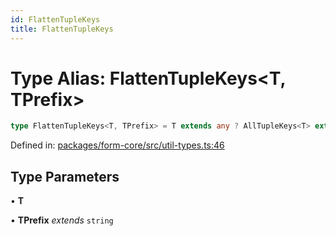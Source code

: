 ```yaml
---
id: FlattenTupleKeys
title: FlattenTupleKeys
---
```


<!-- DO NOT EDIT: this page is autogenerated from the type comments -->

# Type Alias: FlattenTupleKeys\<T, TPrefix\>

```ts
type FlattenTupleKeys<T, TPrefix> = T extends any ? AllTupleKeys<T> extends infer TKey ? TKey extends any ? TupleAccessor<TPrefix, TKey> extends infer TAccessor ? T[TKey] extends infer TValue ? TValue extends any ? keyof DeepKeysAndValues<TValue, TAccessor> : never : never : never : never : never : never;
```

Defined in: [packages/form-core/src/util-types.ts:46](https://github.com/TanStack/form/blob/main/packages/form-core/src/util-types.ts#L46)

## Type Parameters

• **T**

• **TPrefix** *extends* `string`
